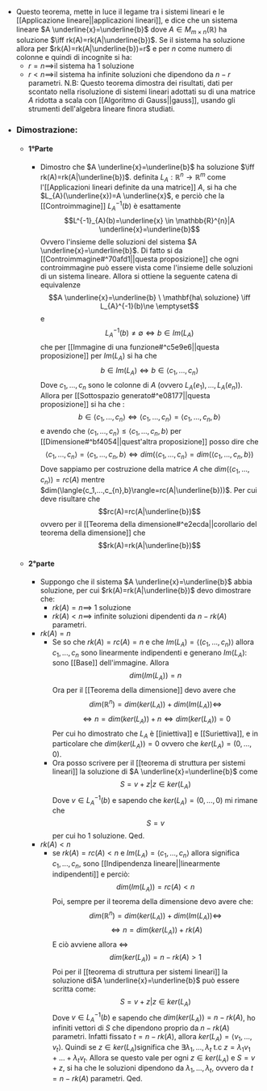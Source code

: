 - Questo teorema, mette in luce il legame tra i sistemi lineari  e le [[Applicazione lineare||applicazioni lineari]], e dice che un sistema lineare $A \underline{x}=\underline{b}$ dove $A\in M_{m\times n}(\mathbb{R})$ ha soluzione $\iff rk(A)=rk(A|\underline{b})$. Se il sistema ha soluzione allora per $rk(A)=rk(A|\underline{b})=r$ e per $n$ come numero di colonne e quindi di incognite si ha:
	- $r=n\implies$il sistema ha 1 soluzione
	- $r<n\implies$il sistema ha infinite soluzioni che dipendono da $n-r$ parametri.
	N.B: Questo teorema dimostra dei risultati, dati per scontato nella risoluzione di sistemi lineari adottati su di una matrice $A$ ridotta a scala con [[Algoritmo di Gauss||gauss]], usando gli strumenti dell'algebra lineare finora studiati.
- ### Dimostrazione:
	- #### 1°Parte
		- Dimostro che $A \underline{x}=\underline{b}$ ha soluzione $\iff rk(A)=rk(A|\underline{b})$. definita $L_{A}:\mathbb{R}^{n}\to \mathbb{R}^{m}$ come l'[[Applicazioni lineari definite da una matrice]] $A$, si ha che $L_{A}(\underline{x})=A \underline{x}$, e perciò che la [[Controimmagine]] $L^{-1}_{A}(b)$ è esattamente $$L^{-1}_{A}(b)=\underline{x} \in \mathbb{R}^{n}|A \underline{x}=\underline{b}$$Ovvero l'insieme delle soluzioni del sistema $A \underline{x}=\underline{b}$. Di fatto si da [[Controimmagine#^70afd1||questa proposizione]] che ogni controimmagine può essere vista come l'insieme delle soluzioni di un sistema lineare.
		  Allora si ottiene la seguente catena di equivalenze$$A \underline{x}=\underline{b} \ \mathbf{ha\  soluzione} \iff L_{A}^{-1}(b)\ne \emptyset$$e$$L^{-1}_{A}(b) \neq \emptyset \iff b \in Im(L_{A})$$
		  che per [[Immagine di una funzione#^c5e9e6||questa proposizione]] per $Im(L_{A})$ si ha che $$b\in Im(L_{A})\iff b\in \langle{c_1,...,c_n}\rangle$$Dove $c_1,...,c_n$ sono le colonne di $A$ (ovvero $L_{A}(e_{1}),...,L_{A}(e_{n})$). Allora per [[Sottospazio generato#^e08177||questa proposizione]] si ha che :$$b\in \langle{c_1,...,c_{n}\rangle}\iff \langle{c_1,...,c_n}\rangle=\langle{c_1,...,c_n,b}\rangle$$e avendo che $\langle{c_1,...,c_{n}\rangle}\le \langle{c_1,...,c_n,b}\rangle$ per [[Dimensione#^bf4054||quest'altra proposizione]] posso dire che$$\langle{c_1,...,c_n}\rangle=\langle{c_1,...,c_n,b}\rangle\iff dim(\langle{c_1,...,c_n}\rangle=dim(\langle{c_1,...,c_n,b}\rangle)$$Dove sappiamo per costruzione della matrice $A$ che $dim(\langle{c_1,...,c_n}\rangle)=rc(A)$ mentre $dim(\langle{c_1,...,c_{n},b}\rangle=rc(A|\underline{b}))$. Per cui deve risultare che$$rc(A)=rc(A|\underline{b})$$ovvero per il [[Teorema della dimensione#^e2ecda||corollario del teorema della dimensione]] che $$rk(A)=rk(A|\underline{b})$$
	- ####  2°parte
		- Suppongo che il sistema $A \underline{x}=\underline{b}$ abbia soluzione, per cui $rk(A)=rk(A|\underline{b})$ devo dimostrare che:
			- $rk(A)=n\implies$ 1 soluzione
			- $rk(A)<n\implies$ infinite soluzioni dipendenti da $n-rk(A)$ parametri.
		- $rk(A)=n$
			- Se so che $rk(A)=rc(A)=n$ e che $Im(L_{A})=\langle{(c_1,...,c_n)}\rangle$ allora $c_1,...,c_n$ sono linearmente indipendenti e generano $Im(L_{A})$: sono [[Base]] dell'immagine. Allora$$dim(Im(L_{A}))=n$$Ora per il [[Teorema della dimensione]] devo avere che$$dim(\mathbb{R}^{n})=dim(ker(L_{A}))+dim(Im(L_{A}))\iff$$$$\iff n=dim(ker(L_{A}))+n\iff dim(ker(L_{A}))=0$$Per cui ho dimostrato che $L_{A}$ è [[iniettiva]] e [[Suriettiva]], e in particolare che $dim(ker(L_{A}))=0$ ovvero che $ker(L_{A})=(0,...,0)$.
			- Ora posso scrivere per il [[teorema di struttura per sistemi lineari]] la soluzione di $A \underline{x}=\underline{b}$ come$$S=v+z|z\in ker(L_{A})$$Dove $v \in L^{-1}_{A}(b)$ e sapendo che $ker(L_{A})=(0,...,0)$ mi rimane che$$S=v$$per cui ho 1 soluzione.
			  Qed.
		- $rk(A)<n$
			- se $rk(A)=rc(A)<n$ e $Im(L_{A})=\langle{c_1,...,c_n}\rangle$ allora significa $c_1,...,c_n$, sono [[Indipendenza lineare||linearmente indipendenti]] e perciò:$$dim(Im(L_{A}))=rc(A)<n$$Poi, sempre per il teorema della dimensione devo avere che:$$dim(\mathbb{R}^{n})=dim(ker(L_{A}))+dim(Im(L_{A}))\iff $$$$\iff n=dim(ker(L_{A}))+rk(A)$$E ciò avviene allora $\iff$$$dim(ker(L_{A}))=n-rk(A)>1$$Poi per il [[teorema di struttura per sistemi lineari]] la soluzione di$A \underline{x}=\underline{b}$ può essere scritta come:$$S=v+z|z\in ker(L_{A})$$Dove $v \in L^{-1}_{A}(b)$ e sapendo che $dim(ker(L_{A}))=n-rk(A)$, ho infiniti vettori di $S$ che dipendono proprio da $n-rk(A)$ parametri. Infatti fissato $t=n-rk(A)$, allora $ker(L_{A})=\langle{v_1,...,v_{t}}\rangle$. Quindi se $z\in ker(L_{A})$significa che $\exists \lambda_{1},...,\lambda_{t}$ t.c $z=\lambda_1 v_1+...+\lambda_{t} v_{t}$. Allora se questo vale per ogni $z\in ker(L_{A})$ e $S=v+z$, si ha che le soluzioni dipendono da $\lambda_{1},...,\lambda_{t}$, ovvero da $t=n-rk(A)$ parametri.
			  Qed.
 